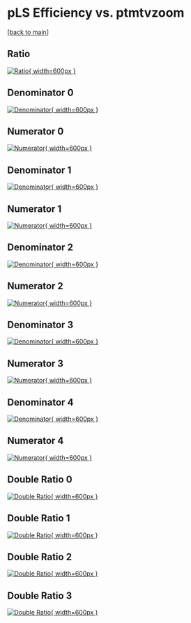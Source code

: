 # pLS Efficiency vs. ptmtvzoom

[[back to main](./)]



## Ratio

[![Ratio](../mtv/var/pLS_xtr_0_0_eff_ptmtvzoom.png){ width=600px }](../mtv/var/pLS_xtr_0_0_eff_ptmtvzoom.pdf)

## Denominator 0

[![Denominator](../mtv/den/pLS_xtr_0_0_eff_ptmtvzoom_den0.png){ width=600px }](../mtv/den/pLS_xtr_0_0_eff_ptmtvzoom_den0.pdf)

## Numerator 0

[![Numerator](../mtv/num/pLS_xtr_0_0_eff_ptmtvzoom_num0.png){ width=600px }](../mtv/num/pLS_xtr_0_0_eff_ptmtvzoom_num0.pdf)

## Denominator 1

[![Denominator](../mtv/den/pLS_xtr_0_0_eff_ptmtvzoom_den1.png){ width=600px }](../mtv/den/pLS_xtr_0_0_eff_ptmtvzoom_den1.pdf)

## Numerator 1

[![Numerator](../mtv/num/pLS_xtr_0_0_eff_ptmtvzoom_num1.png){ width=600px }](../mtv/num/pLS_xtr_0_0_eff_ptmtvzoom_num1.pdf)

## Denominator 2

[![Denominator](../mtv/den/pLS_xtr_0_0_eff_ptmtvzoom_den2.png){ width=600px }](../mtv/den/pLS_xtr_0_0_eff_ptmtvzoom_den2.pdf)

## Numerator 2

[![Numerator](../mtv/num/pLS_xtr_0_0_eff_ptmtvzoom_num2.png){ width=600px }](../mtv/num/pLS_xtr_0_0_eff_ptmtvzoom_num2.pdf)

## Denominator 3

[![Denominator](../mtv/den/pLS_xtr_0_0_eff_ptmtvzoom_den3.png){ width=600px }](../mtv/den/pLS_xtr_0_0_eff_ptmtvzoom_den3.pdf)

## Numerator 3

[![Numerator](../mtv/num/pLS_xtr_0_0_eff_ptmtvzoom_num3.png){ width=600px }](../mtv/num/pLS_xtr_0_0_eff_ptmtvzoom_num3.pdf)

## Denominator 4

[![Denominator](../mtv/den/pLS_xtr_0_0_eff_ptmtvzoom_den4.png){ width=600px }](../mtv/den/pLS_xtr_0_0_eff_ptmtvzoom_den4.pdf)

## Numerator 4

[![Numerator](../mtv/num/pLS_xtr_0_0_eff_ptmtvzoom_num4.png){ width=600px }](../mtv/num/pLS_xtr_0_0_eff_ptmtvzoom_num4.pdf)

## Double Ratio 0

[![Double Ratio](../mtv/ratio/pLS_xtr_0_0_eff_ptmtvzoom_ratio0.png){ width=600px }](../mtv/ratio/pLS_xtr_0_0_eff_ptmtvzoom_ratio0.pdf)

## Double Ratio 1

[![Double Ratio](../mtv/ratio/pLS_xtr_0_0_eff_ptmtvzoom_ratio1.png){ width=600px }](../mtv/ratio/pLS_xtr_0_0_eff_ptmtvzoom_ratio1.pdf)

## Double Ratio 2

[![Double Ratio](../mtv/ratio/pLS_xtr_0_0_eff_ptmtvzoom_ratio2.png){ width=600px }](../mtv/ratio/pLS_xtr_0_0_eff_ptmtvzoom_ratio2.pdf)

## Double Ratio 3

[![Double Ratio](../mtv/ratio/pLS_xtr_0_0_eff_ptmtvzoom_ratio3.png){ width=600px }](../mtv/ratio/pLS_xtr_0_0_eff_ptmtvzoom_ratio3.pdf)

